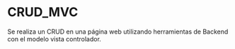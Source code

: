 # CRUD_MVC
Se realiza un CRUD en una página web utilizando herramientas de Backend con el modelo vista controlador. 
